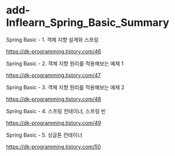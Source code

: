 # add-Inflearn_Spring_Basic_Summary

Spring Basic - 1. 객체 지향 설계와 스프링

https://dk-programming.tistory.com/46


Spring Basic - 2. 객체 지향 원리를 적용해보는 예제 1

https://dk-programming.tistory.com/47

Spring Basic - 3. 객체 지향 원리를 적용해보는 예제 2

https://dk-programming.tistory.com/48

Spring Basic - 4. 스프링 컨테이너, 스프링 빈

https://dk-programming.tistory.com/49

Spring Basic - 5. 싱글톤 컨테이너

https://dk-programming.tistory.com/50

